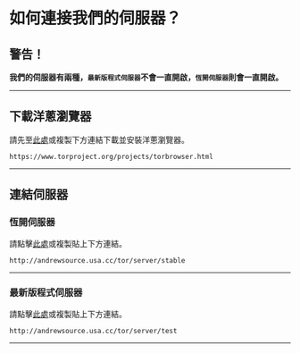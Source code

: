 # 如何連接我們的伺服器？

## 警告！

**我們的伺服器有兩種，`最新版程式伺服器`不會一直開啟，`恆開伺服器`則會一直開啟。**

---

## 下載洋蔥瀏覽器

請先至[此處](http://andrewsource.usa.cc/tor/browser/download)或複製下方連結下載並安裝洋蔥瀏覽器。

`https://www.torproject.org/projects/torbrowser.html`

---

## 連結伺服器

### 恆開伺服器
請點擊[此處](http://andrewsource.usa.cc/tor/server/stable)或複製貼上下方連結。

`http://andrewsource.usa.cc/tor/server/stable`

---

### 最新版程式伺服器

請點擊[此處](http://andrewsource.usa.cc/tor/server/test)或複製貼上下方連結。

`http://andrewsource.usa.cc/tor/server/test`

---
